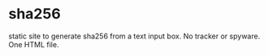 # sha256
static site to generate sha256 from a text input box. No tracker or spyware. One HTML file.
